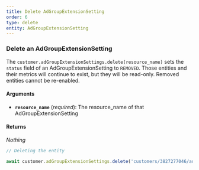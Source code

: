 ```yaml
---
title: Delete AdGroupExtensionSetting
order: 6
type: delete
entity: AdGroupExtensionSetting
---
```


### Delete an AdGroupExtensionSetting

The `customer.adGroupExtensionSettings.delete(resource_name)` sets the `status` field of an AdGroupExtensionSetting to `REMOVED`. Those entities and their metrics will continue to exist, but they will be read-only. Removed entities cannot be re-enabled.

#### Arguments

- **`resource_name`** (_required_): The resource_name of that AdGroupExtensionSetting

#### Returns

_Nothing_

```javascript
// Deleting the entity

await customer.adGroupExtensionSettings.delete('customers/3827277046/adGroupExtensionSettings/36337683057~SITELINK')
```
